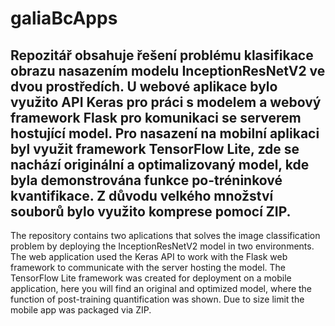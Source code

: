 # galiaBcApps
Repozitář obsahuje řešení problému klasifikace obrazu nasazením modelu InceptionResNetV2 ve dvou prostředích. 
U webové aplikace bylo využito API Keras pro práci s modelem a webový framework Flask pro komunikaci se serverem hostující model. 
Pro nasazení na mobilní aplikaci byl využit framework TensorFlow Lite, zde se nachází originální a optimalizovaný model, kde byla demonstrována funkce po-tréninkové kvantifikace.
Z důvodu velkého množství souborů bylo využito komprese pomocí ZIP.
--

The repository contains two aplications that solves the image classification problem by deploying the InceptionResNetV2 model in two environments.
The web application used the Keras API to work with the Flask web framework to communicate with the server hosting the model.
The TensorFlow Lite framework was created for deployment on a mobile application, here you will find an original and optimized model, where the function of post-training quantification was shown. Due to size limit the mobile app was packaged via ZIP.
